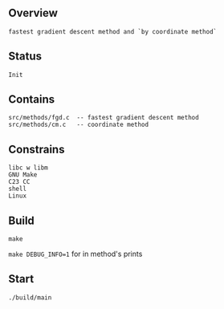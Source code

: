 ## Overview
	fastest gradient descent method and `by coordinate method`

## Status
	Init

## Contains
	src/methods/fgd.c  -- fastest gradient descent method
	src/methods/cm.c   -- coordinate method

## Constrains
	libc w libm
	GNU Make
	C23 CC
	shell
	Linux

## Build
	make
`make DEBUG_INFO=1` for in method's prints
	
## Start
	./build/main
